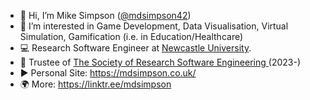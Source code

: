 - 👋 Hi, I’m Mike Simpson ([@mdsimpson42](https://github.com/mdsimpson42))
- 👀 I’m interested in Game Development, Data Visualisation, Virtual Simulation, Gamification (i.e. in Education/Healthcare)
- :computer: Research Software Engineer at [Newcastle University](https://rse.ncldata.dev/mike-simpson).
- :loudspeaker: Trustee of [The Society of Research Software Engineering ](https://society-rse.org/about/governance/mike-simpson/) (2023-)
- :arrow_forward: Personal Site: https://mdsimpson.co.uk/
- :earth_africa: More: https://linktr.ee/mdsimpson
